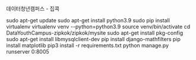 데이터청년캠퍼스 - 집콕

sudo apt-get update
sudo apt-get install python3.9
sudo pip install virtualenv
virtualenv venv --python=python3.9
source venv/bin/activate
cd DataYouthCampus-zipkok/zipkok/mysite
sudo apt-get install pkg-config
sudo apt-get install libmysqlclient-dev
pip install django-mathfilters
pip install matplotlib
pip3 install -r requirements.txt
python manage.py runserver 0:8005
